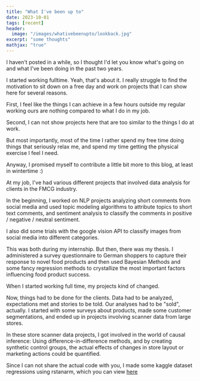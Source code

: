```yaml
---
title: "What I've been up to"
date: 2023-10-01
tags: [recent]
header:
  image: "/images/whativebeenupto/lookback.jpg"
excerpt: "some thoughts"
mathjax: "true"
---
```



I haven't posted in a while, so I thought I'd let you know what's going on and what I've been doing in the past two years.

I started working fulltime. Yeah, that's about it. I really struggle to find the motivation to sit down on a free day and work on projects that I can show here for several reasons.

First, I feel like the things I can achieve in a few hours outside my regular working ours are nothing compared to what I do in my job.

Second, I can not show projects here that are too similar to the things I do at work. 

But most importantly, most of the time I rather spend my free time doing things that seriously relax me, and spend my time getting the physical exercise I feel I need.

Anyway, I promised myself to contribute a little bit more to this blog, at least in wintertime :)

At my job, I've had various different projects that involved data analysis for clients in the FMCG industry. 

In the beginning, I worked on NLP projects analyzing short comments from social media and used topic modeling algorithms to attribute topics to short text comments, and sentiment analysis to classify the comments in positive / negative / neutral sentiment. 

I also did some trials with the google vision API to classify images from social media into different categories. 

This was both during my internship. 
But then, there was my thesis. I administered a survey questionnaire to German shoppers to capture their response to novel food products and then used Bayesian Methods and some fancy regression methods to crystallize the most important factors influencing food product success.

When I started working full time, my projects kind of changed. 

Now, things had to be done for the clients. Data had to be analyzed, expectations met and stories to be told. Our analyses had to be "sold", actually. I started with some surveys about products, made some customer segmentations, and ended up in projects involving scanner data from large stores. 

In these store scanner data projects, I got involved in the world of causal inference: Using difference-in-difference methods, and by creating synthetic control groups, the actual effects of changes in store layout or marketing actions could be quantified. 

Since I can not share the actual code with you, I made some kaggle dataset regressions using rstanarm, which you can view [here](https://www.kaggle.com/code/glaswasser/inference-prediction-on-walmart-store-sales-data)
